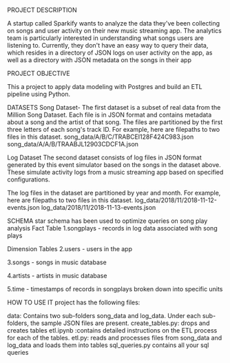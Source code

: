   PROJECT DESCRIPTION

A startup called Sparkify wants to analyze the data they've been collecting on songs and user activity on their new music streaming app. The analytics team is particularly interested in understanding what songs users are listening to. Currently, they don't have an easy way to query their data, which resides in a directory of JSON logs on user activity on the app, as well as a directory with JSON metadata on the songs in their app

PROJECT OBJECTIVE

This a project to apply data modeling with Postgres and build an ETL pipeline using Python.
 
DATASETS 
 Song Dataset- The first dataset is a subset of real data from the Million Song Dataset. Each file is in JSON format and contains metadata about a song and the artist of that song. The files are partitioned by the first three letters of each song's track ID. For example, here are filepaths to two files in this dataset.
song_data/A/B/C/TRABCEI128F424C983.json
song_data/A/A/B/TRAABJL12903CDCF1A.json

Log Dataset
The second dataset consists of log files in JSON format generated by this event simulator based on the songs in the dataset above. These simulate activity logs from a music streaming app based on specified configurations.

The log files in the dataset are partitioned by year and month. For example, here are filepaths to two files in this dataset.
log_data/2018/11/2018-11-12-events.json
log_data/2018/11/2018-11-13-events.json
 
 SCHEMA
 star schema has been used to optimize queries on song play analysis
Fact Table
 1.songplays - records in log data associated with song plays 

Dimension Tables
 2.users - users in the app

 3.songs - songs in music database

 4.artists - artists in music database

 5.time - timestamps of records in songplays broken down into specific units
 
 HOW TO USE IT
 project has the following files:
 
 data: Contains two sub-folders song_data and log_data. Under each     sub-folders, the sample JSON files are present.
 create_tables.py: drops and creates tables
 etl.ipynb :contains detailed instructions on the ETL process for each  of the tables.
 etl.py: reads and processes files from song_data and log_data and loads them into tables
 sql_queries.py contains all your sql queries
 
 